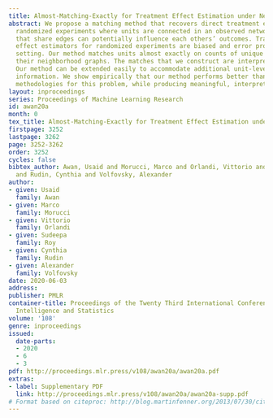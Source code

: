 ```yaml
---
title: Almost-Matching-Exactly for Treatment Effect Estimation under Network Interference
abstract: We propose a matching method that recovers direct treatment effects from
  randomized experiments where units are connected in an observed network, and units
  that share edges can potentially influence each others’ outcomes. Traditional treatment
  effect estimators for randomized experiments are biased and error prone in this
  setting. Our method matches units almost exactly on counts of unique subgraphs within
  their neighborhood graphs. The matches that we construct are interpretable and high-quality.
  Our method can be extended easily to accommodate additional unit-level covariate
  information. We show empirically that our method performs better than other existing
  methodologies for this problem, while producing meaningful, interpretable results.
layout: inproceedings
series: Proceedings of Machine Learning Research
id: awan20a
month: 0
tex_title: Almost-Matching-Exactly for Treatment Effect Estimation under Network Interference
firstpage: 3252
lastpage: 3262
page: 3252-3262
order: 3252
cycles: false
bibtex_author: Awan, Usaid and Morucci, Marco and Orlandi, Vittorio and Roy, Sudeepa
  and Rudin, Cynthia and Volfovsky, Alexander
author:
- given: Usaid
  family: Awan
- given: Marco
  family: Morucci
- given: Vittorio
  family: Orlandi
- given: Sudeepa
  family: Roy
- given: Cynthia
  family: Rudin
- given: Alexander
  family: Volfovsky
date: 2020-06-03
address: 
publisher: PMLR
container-title: Proceedings of the Twenty Third International Conference on Artificial
  Intelligence and Statistics
volume: '108'
genre: inproceedings
issued:
  date-parts:
  - 2020
  - 6
  - 3
pdf: http://proceedings.mlr.press/v108/awan20a/awan20a.pdf
extras:
- label: Supplementary PDF
  link: http://proceedings.mlr.press/v108/awan20a/awan20a-supp.pdf
# Format based on citeproc: http://blog.martinfenner.org/2013/07/30/citeproc-yaml-for-bibliographies/
---
```

